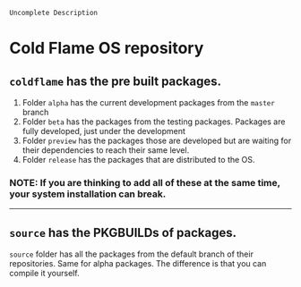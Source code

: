 ```
Uncomplete Description
```

# Cold Flame OS repository


## `coldflame` has the pre built packages.
1. Folder `alpha` has the current development packages from the `master` branch
2. Folder `beta` has the packages from the testing packages. Packages are fully developed, just under the development
3. Folder `preview` has the packages those are developed but are waiting for their dependencies to reach their same level.
4. Folder `release` has the packages that are distributed to the OS.

### NOTE: If you are thinking to add all of these at the same time, your system installation can break.

---
## `source` has the PKGBUILDs of packages.
`source` folder has all the packages from the default branch of their repositories. Same for alpha packages. The difference is that you can compile it yourself.
